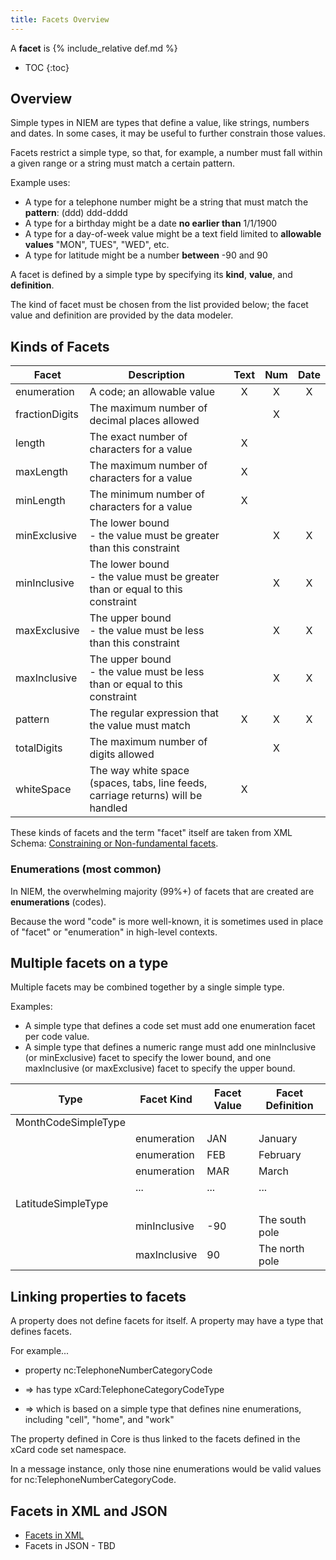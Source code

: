 ```yaml
---
title: Facets Overview
---
```


A **facet** is {% include_relative def.md %}

- TOC
{:toc}

## Overview

Simple types in NIEM are types that define a value, like strings, numbers and dates.  In some cases, it may be useful to further constrain those values.

Facets restrict a simple type, so that, for example, a number must fall within a given range or a string must match a certain pattern.

Example uses:

- A type for a telephone number might be a string that must match the **pattern**: (ddd) ddd-dddd
- A type for a birthday might be a date **no earlier than** 1/1/1900
- A type for a day-of-week value might be a text field limited to **allowable values** "MON", TUES", "WED", etc.
- A type for latitude might be a number **between** -90 and 90

A facet is defined by a simple type by specifying its **kind**, **value**, and **definition**.

The kind of facet must be chosen from the list provided below; the facet value and definition are provided by the data modeler.

## Kinds of Facets

| Facet | Description | Text | Num | Date |
| ----- | ----------- |:----:|:---:|:----:|
| enumeration | A code; an allowable value | X | X | X |
| fractionDigits | The maximum number of decimal places allowed |  | X |   |
| length | The exact number of characters for a value | X |   |   |
| maxLength | The maximum number of characters for a value | X |   |   |
| minLength | The minimum number of characters for a value | X |   |   |
| minExclusive | The lower bound<br>- the value must be greater than this constraint |  | X | X |
| minInclusive | The lower bound<br>- the value must be greater than or equal to this constraint |  | X | X |
| maxExclusive | The upper bound<br>- the value must be less than this constraint |  | X | X |
| maxInclusive | The upper bound<br>- the value must be less than or equal to this constraint |  | X | X |
| pattern | The regular expression that the value must match | X | X | X |
| totalDigits | The maximum number of digits allowed |  | X |   |
| whiteSpace  | The way white space (spaces, tabs, line feeds, carriage returns) will be handled | X |   |   |

These kinds of facets and the term "facet" itself are taken from XML Schema: [Constraining or Non-fundamental facets](https://www.w3.org/TR/xmlschema-2/#non-fundamental).

### Enumerations (most common)

In NIEM, the overwhelming majority (99%+) of facets that are created are **enumerations** (codes).

Because the word "code" is more well-known, it is sometimes used in place of "facet" or "enumeration" in high-level contexts.

## Multiple facets on a type

Multiple facets may be combined together by a single simple type.

Examples:

- A simple type that defines a code set must add one enumeration facet per code value.
- A simple type that defines a numeric range must add one minInclusive (or minExclusive) facet to specify the lower bound, and one maxInclusive (or maxExclusive) facet to specify the upper bound.

| Type | Facet Kind | Facet Value | Facet Definition |
| ---- | ---------- | ----------- | ---------------- |
| MonthCodeSimpleType |  |  |  |
|      | enumeration | JAN | January |
|      | enumeration | FEB | February |
|      | enumeration | MAR | March |
|      | ... | ... | ... |
| LatitudeSimpleType |  |  |  |
|      | minInclusive | -90 | The south pole |
|      | maxInclusive | 90 | The north pole |

## Linking properties to facets

A property does not define facets for itself. A property may have a type that defines facets.

For example...

- property nc:TelephoneNumberCategoryCode

- => has type xCard:TelephoneCategoryCodeType

- => which is based on a simple type that defines nine enumerations, including "cell", "home", and "work"

The property defined in Core is thus linked to the facets defined in the xCard code set namespace.

In a message instance, only those nine enumerations would be valid values for nc:TelephoneNumberCategoryCode.

## Facets in XML and JSON

- [Facets in XML](./xml.html)
- Facets in JSON - TBD